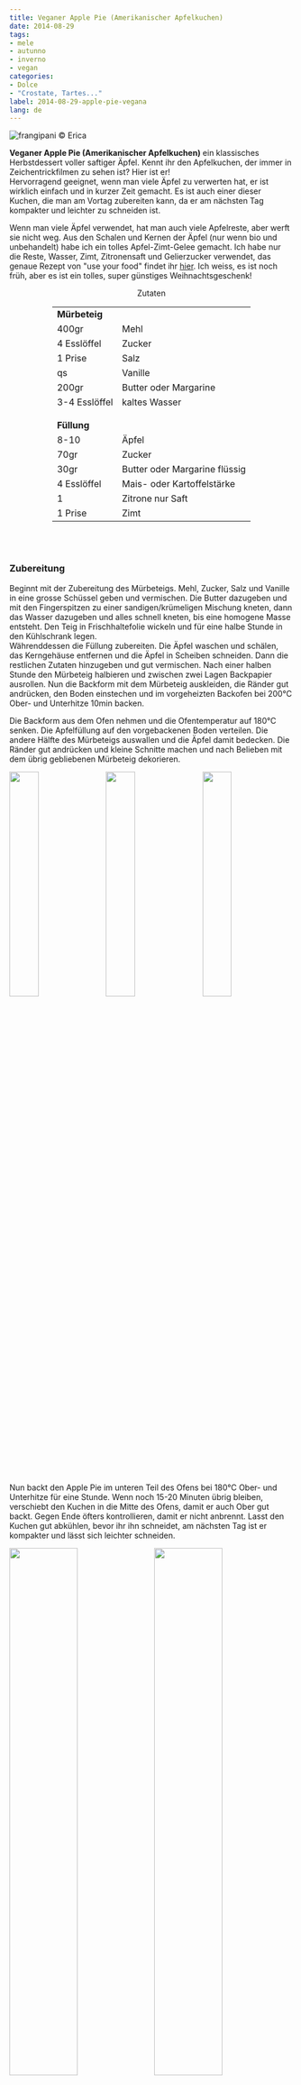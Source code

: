 ```yaml
---
title: Veganer Apple Pie (Amerikanischer Apfelkuchen)
date: 2014-08-29
tags:
- mele
- autunno
- inverno
- vegan
categories:
- Dolce
- "Crostate, Tartes..."
label: 2014-08-29-apple-pie-vegana
lang: de
---
```

![](../2014-08-29-apple-pie-vegana/header.jpeg "frangipani © Erica")

**Veganer Apple Pie (Amerikanischer Apfelkuchen)** ein klassisches Herbstdessert voller saftiger Äpfel. Kennt ihr den Apfelkuchen, der immer in Zeichentrickfilmen zu sehen ist? Hier ist er!
<br />
Hervorragend geeignet, wenn man viele Äpfel zu verwerten hat, er ist wirklich einfach und in kurzer Zeit gemacht. Es ist auch einer dieser Kuchen, die man am Vortag zubereiten kann, da er am nächsten Tag kompakter und leichter zu schneiden ist.

Wenn man viele Äpfel verwendet, hat man auch viele Apfelreste, aber werft sie nicht weg. Aus den Schalen und Kernen der Äpfel (nur wenn bio und unbehandelt) habe ich ein tolles Apfel-Zimt-Gelee gemacht. Ich habe nur die Reste, Wasser, Zimt, Zitronensaft und Gelierzucker verwendet, das genaue Rezept von "use your food" findet ihr <a href="https://useyourfood.de/apfelschalen-verwerten-winterliches-apfelgelee/" target="_blank">hier</a>. Ich weiss, es ist noch früh, aber es ist ein tolles, super günstiges Weihnachtsgeschenk!

<div id="wrapper" style="text-align: center">
  <div id="yourdiv" style="display: inline-block;">
    <div class="ingredients" itemscope itemtype="http://schema.org/Recipe">
      <span itemprop="name" style="display:none;">Veganer Apple Pie (Amerikanischer Apfelkuchen)</span>
      <span itemprop="recipeCategory" style="display:none;">Süsses</span>
      <img itemprop="image" style="display:none;" class="ignore-gallery-item" src="../2014-08-29-apple-pie-vegana/header.jpeg"/>
      <span itemprop="author" style="display:none;">Erica Raiano</span>
      <span itemprop="description" style="display:none;">Veganer Apple Pie (Amerikanischer Apfelkuchen), ein klassisches Herbstdessert voller saftiger Äpfel. Kennt ihr den Apfelkuchen, der immer in Zeichentrickfilmen zu sehen ist? Hier ist er!</span>
      <div class="ingredients-title">Zutaten</div>
      <table>
        <tbody>
          <tr>
            <td colspan="2"><b>Mürbeteig</b></td>
          </tr>      
          <tr itemprop="recipeIngredient">        
            <td>400gr</td>
            <td>Mehl</td>
          </tr>
          <tr itemprop="recipeIngredient">
            <td>4 Esslöffel</td>
            <td>Zucker</td>
          </tr>
          <tr itemprop="recipeIngredient">        
            <td>1 Prise</td>
            <td>Salz</td>
          </tr>
          <tr itemprop="recipeIngredient">
            <td>qs</td>
            <td>Vanille</td>
          </tr>
          <tr itemprop="recipeIngredient">
            <td>200gr</td>
            <td>Butter oder Margarine</td>
          </tr>
          <tr itemprop="recipeIngredient">
            <td>3-4 Esslöffel</td>
            <td>kaltes Wasser</td>
          </tr>
          <tr style="height: 15px;"></tr>
          <tr>
            <td colspan="2"><b>Füllung</b></td>
          </tr>
         <tr itemprop="recipeIngredient">        
            <td>8-10</td>
            <td>Äpfel</td>
          </tr>
          <tr itemprop="recipeIngredient">
            <td>70gr</td>
            <td>Zucker</td>
          </tr>
          <tr itemprop="recipeIngredient">
            <td>30gr</td>
            <td>Butter oder Margarine flüssig</td>
          </tr>
          <tr itemprop="recipeIngredient">
            <td>4 Esslöffel</td>
            <td>Mais- oder Kartoffelstärke</td>
          </tr>
          <tr itemprop="recipeIngredient">
            <td>1</td>
            <td>Zitrone nur Saft</td>
          </tr>
          <tr itemprop="recipeIngredient">        
            <td>1 Prise</td>
            <td>Zimt</td>
          </tr>
        </tbody>
      </table>
      <br></br>
    </div>
  </div>
</div>


<h3>
  <font color="grey">
    <i class="fa-solid fa-gears"></i>
  </font> Zubereitung
</h3>

Beginnt mit der Zubereitung des Mürbeteigs. Mehl, Zucker, Salz und Vanille in eine grosse Schüssel geben und vermischen. Die Butter dazugeben und mit den Fingerspitzen zu einer sandigen/krümeligen Mischung kneten, dann das Wasser dazugeben und alles schnell kneten, bis eine homogene Masse entsteht. Den Teig in Frischhaltefolie wickeln und für eine halbe Stunde in den Kühlschrank legen.
<br />
Währenddessen die Füllung zubereiten. Die Äpfel waschen und schälen, das Kerngehäuse entfernen und die Äpfel in Scheiben schneiden. Dann die restlichen Zutaten hinzugeben und gut vermischen. Nach einer halben Stunde den Mürbeteig halbieren und zwischen zwei Lagen Backpapier ausrollen. Nun die Backform mit dem Mürbeteig auskleiden, die Ränder gut andrücken, den Boden einstechen und im vorgeheizten Backofen bei 200°C Ober- und Unterhitze 10min backen.

Die Backform aus dem Ofen nehmen und die Ofentemperatur auf 180°C senken. Die Apfelfüllung auf den vorgebackenen Boden verteilen. Die andere Hälfte des Mürbeteigs auswallen und die Äpfel damit bedecken. Die Ränder gut andrücken und kleine Schnitte machen und nach Belieben mit dem übrig gebliebenen Mürbeteig dekorieren.
<p>
  <div style="width: 100%; margin-bottom: 0">
    <img style="float: left; width: 32%; margin-right: 1%;" src="../2014-08-29-apple-pie-vegana/impasto.jpeg" alt="" title="frangipani © Erica" />
    <img style="float: left; width: 32%; margin-right: 1%; margin-left: 1%;" src="../2014-08-29-apple-pie-vegana/mele.jpeg" alt="" title="frangipani © Erica" />
    <img style="float: left; width: 32%; margin-left: 1%;" src="../2014-08-29-apple-pie-vegana/teglia.jpeg" alt="" title="frangipani © Erica" />
    <div style="clear: both"></div>
  </div>
</p>

Nun backt den Apple Pie im unteren Teil des Ofens bei 180°C Ober- und Unterhitze für eine Stunde. Wenn noch 15-20 Minuten übrig bleiben, verschiebt den Kuchen in die Mitte des Ofens, damit er auch Ober gut backt. Gegen Ende öfters kontrollieren, damit er nicht anbrennt. Lasst den Kuchen gut abkühlen, bevor ihr ihn schneidet, am nächsten Tag ist er kompakter und lässt sich leichter schneiden.
<p>
  <div style="width: 100%; margin-bottom: 0">
    <img style="float: left; width: 49%; margin-right: 1%" src="../2014-08-29-apple-pie-vegana/risultato1.jpeg" alt="" title="frangipani © Erica" />
    <img style="float: left; width: 49%; margin-left: 1%" src="../2014-08-29-apple-pie-vegana/risultato2.jpeg" alt="" title="frangipani © Erica" />
    <div style="clear: both;"></div>
  </div>
</p>

<p>
  <div style="width: 100%; margin-bottom: 0">
    <img style="float: left; width: 49%; margin-right: 1%" src="../2014-08-29-apple-pie-vegana/risultato3.jpeg" alt="" title="frangipani © Erica" />
    <img style="float: left; width: 49%; margin-left: 1%" src="../2014-08-29-apple-pie-vegana/risultato4.jpeg" alt="" title="frangipani © Erica" />
    <div style="clear: both;"></div>
  </div>
</p>

<p>
  <div style="width: 100%; margin-bottom: 0">
    <img style="float: left; width: 49%; margin-right: 1%" src="../2014-08-29-apple-pie-vegana/risultato5.jpeg" alt="" title="frangipani © Erica" />
    <img style="float: left; width: 49%; margin-left: 1%" src="../2014-08-29-apple-pie-vegana/risultato6.jpeg" alt="" title="frangipani © Erica" />
    <div style="clear: both;"></div>
  </div>
</p>

<p>
  <div style="width: 100%; margin-bottom: 0">
    <img style="float: left; width: 49%; margin-right: 1%" src="../2014-08-29-apple-pie-vegana/risultato7.jpeg" alt="" title="frangipani © Erica" />
    <img style="float: left; width: 49%; margin-left: 1%" src="../2014-08-29-apple-pie-vegana/risultato8.jpeg" alt="" title="frangipani © Erica" />
    <div style="clear: both;"></div>
  </div>
</p>

<h4>Buon appetito
  <font color="red">
    <i class="fa-regular fa-face-smile"></i>
  </font>
</h4>
